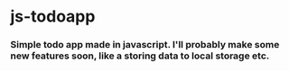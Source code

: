 # js-todoapp
### Simple todo app made in javascript. I'll probably make some new features soon, like a storing data to local storage etc.
